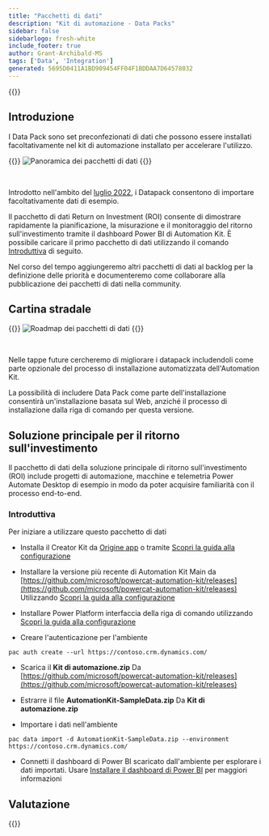 ```yaml
---
title: "Pacchetti di dati"
description: "Kit di automazione - Data Packs"
sidebar: false
sidebarlogo: fresh-white
include_footer: true
author: Grant-Archibald-MS
tags: ['Data', 'Integration']
generated: 5695D0411A1BD909454FF04F1BDDAA7D64578032
---
```


{{<toc>}}

## Introduzione

I Data Pack sono set preconfezionati di dati che possono essere installati facoltativamente nel kit di automazione installato per accelerare l'utilizzo.

{{<border>}}
![Panoramica dei pacchetti di dati](https://powercat-automation-kit.azureedge.net/releases/november-2022/DataPacks.svg)
{{</border>}}

<br/>

Introdotto nell'ambito del [luglio 2022](/it/releases/november-2022), i Datapack consentono di importare facoltativamente dati di esempio.

Il pacchetto di dati Return on Investment (ROI) consente di dimostrare rapidamente la pianificazione, la misurazione e il monitoraggio del ritorno sull'investimento tramite il dashboard Power BI di Automation Kit. È possibile caricare il primo pacchetto di dati utilizzando il comando [Introduttiva](/it#getting-started) di seguito.

Nel corso del tempo aggiungeremo altri pacchetti di dati al backlog per la definizione delle priorità e documenteremo come collaborare alla pubblicazione dei pacchetti di dati nella community.

## Cartina stradale

{{<border>}}
![Roadmap dei pacchetti di dati](https://powercat-automation-kit.azureedge.net/releases/november-2022/DataPacks-WhatsNext.svg?v=1)
{{</border>}}

<br/>

Nelle tappe future cercheremo di migliorare i datapack includendoli come parte opzionale del processo di installazione automatizzata dell'Automation Kit.

La possibilità di includere Data Pack come parte dell'installazione consentirà un'installazione basata sul Web, anziché il processo di installazione dalla riga di comando per questa versione.

## Soluzione principale per il ritorno sull'investimento

Il pacchetto di dati della soluzione principale di ritorno sull'investimento (ROI) include progetti di automazione, macchine e telemetria Power Automate Desktop di esempio in modo da poter acquisire familiarità con il processo end-to-end.

### Introduttiva

Per iniziare a utilizzare questo pacchetto di dati

- Installa il Creator Kit da [Origine app](https://appsource.microsoft.com/product/dynamics-365/microsoftpowercatarch.creatorkit1) o tramite [Scopri la guida alla configurazione](https://learn.microsoft.com/power-platform/guidance/creator-kit/setup)

- Installare la versione più recente di Automation Kit Main da [https://github.com/microsoft/powercat-automation-kit/releases](https://github.com/microsoft/powercat-automation-kit/releases) Utilizzando [Scopri la guida alla configurazione](https://learn.microsoft.com/power-automate/guidance/automation-kit/setup/main)

- Installare Power Platform interfaccia della riga di comando utilizzando [Scopri la guida alla configurazione](https://learn.microsoft.com/power-platform/developer/cli/introduction)

- Creare l'autenticazione per l'ambiente

```pwsh
pac auth create --url https://contoso.crm.dynamics.com/
```

- Scarica il **Kit di automazione.zip** Da [https://github.com/microsoft/powercat-automation-kit/releases](https://github.com/microsoft/powercat-automation-kit/releases)

- Estrarre il file **AutomationKit-SampleData.zip** Da **Kit di automazione.zip**

- Importare i dati nell'ambiente

```pwsh
pac data import -d AutomationKit-SampleData.zip --environment https://contoso.crm.dynamics.com/ 
```

- Connetti il dashboard di Power BI scaricato dall'ambiente per esplorare i dati importati. Usare [Installare il dashboard di Power BI](/it/get-started/install-powerbi-dashboard) per maggiori informazioni

## Valutazione

{{<questions name="/content/it/features/datapacks.json" completed="Grazie per aver fornito feedback" showNavigationButtons="false" locale="it">}}
